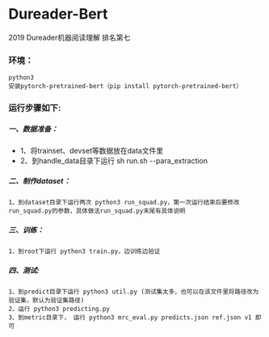 # Dureader-Bert
2019 Dureader机器阅读理解 排名第七

### 环境：
    python3
    安装pytorch-pretrained-bert（pip install pytorch-pretrained-bert）

### 运行步骤如下:
##### 一、数据准备：
* 1、将trainset、devset等数据放在data文件里
* 2、到handle_data目录下运行 sh run.sh --para_extraction
##### 二、制作dataset：
    1、到dataset目录下运行两次 python3 run_squad.py，第一次运行结束后要修改run_squad.py的参数，具体做法run_squad.py末尾有具体说明
##### 三、训练：
    1、到root下运行 python3 train.py，边训练边验证
##### 四、测试:
    1、到predict目录下运行 python3 util.py (测试集太多，也可以在该文件里将路径改为验证集，默认为验证集路径)
    2、运行 python3 predicting.py
    3、到metric目录下， 运行 python3 mrc_eval.py predicts.json ref.json v1 即可
